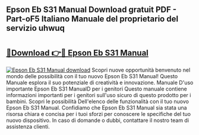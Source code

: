 ## Epson Eb S31 Manual Download gratuit PDF - Part-oF5 Italiano Manuale del proprietario del servizio uhwuq

# <h2><a href="http://dfgi6v.blite.top/?on=Epson+Eb+S31+Manual">🔗Download 👉🔴 Epson Eb S31 Manual</a></h2>

[![Epson Eb S31 Manual download](https://i.imgur.com/lujVjoI.png)](http://dfgi6v.blite.top/?on=Epson+Eb+S31+Manual)
Scopri nuove opportunità benvenuto nel mondo delle possibilità con il tuo nuovo Epson Eb S31 Manual! Questo Manuale esplora il suo potenziale di creatività e innovazione. Manuale D'uso importante Epson Eb S31 ManualD per i genitori Questo manuale contiene informazioni importanti per i genitori sull'uso sicuro di questo prodotto per i bambini. Scopri le possibilità Dell'elenco delle funzionalità con il tuo nuovo Epson Eb S31 Manual. Confidiamo che Epson Eb S31 Manual sia stata una risorsa chiara e concisa per i tuoi sforzi per conoscere le specifiche del tuo nuovo dispositivo. In caso di domande o dubbi, contattare il nostro team di assistenza clienti.
